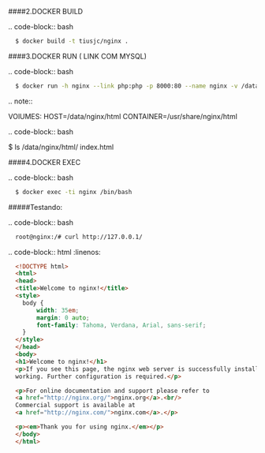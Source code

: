 <script src="http://gist-it.sudarmuthu.com/github/tiusjc/dtisjc-docs/master/docs/dockerfiles/nginx/Dockerfile?footer=0"></script>

####2.DOCKER BUILD

.. code-block:: bash

```bash
  $ docker build -t tiusjc/nginx .
```

####3.DOCKER RUN ( LINK COM MYSQL)

.. code-block:: bash
 
```bash
  $ docker run -h nginx --link php:php -p 8000:80 --name nginx -v /data/nginx/html:/usr/share/nginx/html -d tiusjc/nginx 
```

.. note::
  
  VOlUMES:  HOST=/data/nginx/html CONTAINER=/usr/share/nginx/html
  
.. code-block:: bash

  $ ls /data/nginx/html/
  index.html  

####4.DOCKER EXEC

.. code-block:: bash

```bash
  $ docker exec -ti nginx /bin/bash
```

#####Testando:

.. code-block:: bash

```bash
  root@nginx:/# curl http://127.0.0.1/
```

.. code-block:: html
  :linenos:

```html
  <!DOCTYPE html>
  <html>
  <head>
  <title>Welcome to nginx!</title>
  <style>
    body {
        width: 35em;
        margin: 0 auto;
        font-family: Tahoma, Verdana, Arial, sans-serif;
    }
  </style>
  </head>
  <body>
  <h1>Welcome to nginx!</h1>
  <p>If you see this page, the nginx web server is successfully installed and
  working. Further configuration is required.</p>

  <p>For online documentation and support please refer to
  <a href="http://nginx.org/">nginx.org</a>.<br/>
  Commercial support is available at
  <a href="http://nginx.com/">nginx.com</a>.</p>

  <p><em>Thank you for using nginx.</em></p>
  </body>
  </html>
```

